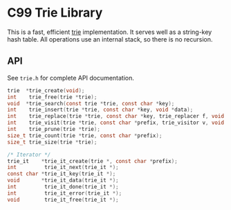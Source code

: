 # C99 Trie Library

This is a fast, efficient [trie](https://en.wikipedia.org/wiki/Trie)
implementation. It serves well as a string-key hash table. All
operations use an internal stack, so there is no recursion.

## API

See `trie.h` for complete API documentation.

~~~c
trie  *trie_create(void);
int    trie_free(trie *trie);
void  *trie_search(const trie *trie, const char *key);
int    trie_insert(trie *trie, const char *key, void *data);
int    trie_replace(trie *trie, const char *key, trie_replacer f, void *arg);
int    trie_visit(trie *trie, const char *prefix, trie_visitor v, void *arg);
int    trie_prune(trie *trie);
size_t trie_count(trie *trie, const char *prefix);
size_t trie_size(trie *trie);

/* Iterator */
trie_it    *trie_it_create(trie *, const char *prefix);
int         trie_it_next(trie_it *);
const char *trie_it_key(trie_it *);
void       *trie_it_data(trie_it *);
int         trie_it_done(trie_it *);
int         trie_it_error(trie_it *);
void        trie_it_free(trie_it *);
~~~
